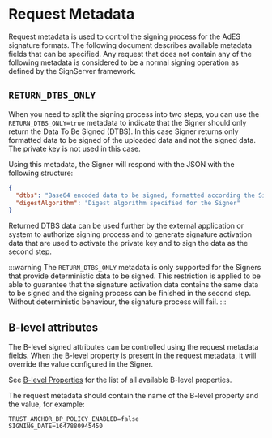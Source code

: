 # Request Metadata

Request metadata is used to control the signing process for the AdES signature formats.
The following document describes available metadata fields that can be specified.
Any request that does not contain any of the following metadata is considered to be a normal signing operation as defined by the SignServer framework.

## `RETURN_DTBS_ONLY`

When you need to split the signing process into two steps, you can use the `RETURN_DTBS_ONLY=true` metadata to indicate that the Signer should only return the Data To Be Signed (DTBS). In this case Signer returns only formatted data to be signed of the uploaded data and not the signed data. The private key is not used in this case.

Using this metadata, the Signer will respond with the JSON with the following structure:
```json
{
  "dtbs": "Base64 encoded data to be signed, formatted according the Signer's format",
  "digestAlgorithm": "Digest algorithm specified for the Signer"
}
```

Returned DTBS data can be used further by the external application or system to authorize signing process and to generate signature activation data that are used to activate the private key and to sign the data as the second step.

:::warning
The `RETURN_DTBS_ONLY` metadata is only supported for the Signers that provide deterministic data to be signed. This restriction is applied to be able to guarantee that the signature activation data contains the same data to be signed and the signing process can be finished in the second step. Without deterministic behaviour, the signature process will fail.
:::

## B-level attributes

The B-level signed attributes can be controlled using the request metadata fields.
When the B-level property is present in the request metadata, it will override the value configured in the Signer.

See [B-level Properties](./common-properties/blevel-properties) for the list of all available B-level properties.

The request metadata should contain the name of the B-level property and the value, for example:
```properties
TRUST_ANCHOR_BP_POLICY_ENABLED=false
SIGNING_DATE=1647880945450
```